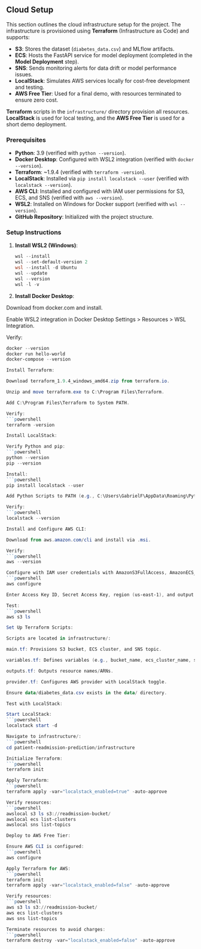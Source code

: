 ## Cloud Setup

This section outlines the cloud infrastructure setup for the project. The infrastructure is provisioned using **Terraform** (Infrastructure as Code) and supports:
- **S3**: Stores the dataset (`diabetes_data.csv`) and MLflow artifacts.
- **ECS**: Hosts the FastAPI service for model deployment (completed in the **Model Deployment** step).
- **SNS**: Sends monitoring alerts for data drift or model performance issues.
- **LocalStack**: Simulates AWS services locally for cost-free development and testing.
- **AWS Free Tier**: Used for a final demo, with resources terminated to ensure zero cost.

**Terraform** scripts in the `infrastructure/` directory provision all resources. **LocalStack** is used for local testing, and the **AWS Free Tier** is used for a short demo deployment.

### Prerequisites
- **Python**: 3.9 (verified with `python --version`).
- **Docker Desktop**: Configured with WSL2 integration (verified with `docker --version`).
- **Terraform**: ~1.9.4 (verified with `terraform -version`).
- **LocalStack**: Installed via `pip install localstack --user` (verified with `localstack --version`).
- **AWS CLI**: Installed and configured with IAM user permissions for S3, ECS, and SNS (verified with `aws --version`).
- **WSL2**: Installed on Windows for Docker support (verified with `wsl --version`).
- **GitHub Repository**: Initialized with the project structure.

### Setup Instructions
1. **Install WSL2 (Windows)**:
   ```powershell
   wsl --install
   wsl --set-default-version 2
   wsl --install -d Ubuntu
   wsl --update
   wsl --version
   wsl -l -v
   
2. **Install Docker Desktop**:
   
Download from docker.com and install.

Enable WSL2 integration in Docker Desktop Settings > Resources > WSL Integration.

Verify:
```powershell
docker --version
docker run hello-world
docker-compose --version

Install Terraform:

Download terraform_1.9.4_windows_amd64.zip from terraform.io.

Unzip and move terraform.exe to C:\Program Files\Terraform.

Add C:\Program Files\Terraform to System PATH.

Verify:
```powershell
terraform -version

Install LocalStack:

Verify Python and pip:
```powershell
python --version
pip --version

Install:
```powershell
pip install localstack --user

Add Python Scripts to PATH (e.g., C:\Users\GabrielF\AppData\Roaming\Python\Python313\Scripts).

Verify:
```powershell
localstack --version

Install and Configure AWS CLI:

Download from aws.amazon.com/cli and install via .msi.

Verify:
```powershell
aws --version

Configure with IAM user credentials with AmazonS3FullAccess, AmazonECS_FullAccess, and AmazonSNSFullAccess:
```powershell
aws configure

Enter Access Key ID, Secret Access Key, region (us-east-1), and output format (json).

Test:
```powershell
aws s3 ls

Set Up Terraform Scripts:

Scripts are located in infrastructure/:

main.tf: Provisions S3 bucket, ECS cluster, and SNS topic.

variables.tf: Defines variables (e.g., bucket_name, ecs_cluster_name, sns_topic_name).

outputs.tf: Outputs resource names/ARNs.

provider.tf: Configures AWS provider with LocalStack toggle.

Ensure data/diabetes_data.csv exists in the data/ directory.

Test with LocalStack:

Start LocalStack:
```powershell
localstack start -d

Navigate to infrastructure/:
```powershell
cd patient-readmission-prediction/infrastructure

Initialize Terraform:
```powershell
terraform init

Apply Terraform:
```powershell
terraform apply -var="localstack_enabled=true" -auto-approve

Verify resources:
```powershell
awslocal s3 ls s3://readmission-bucket/
awslocal ecs list-clusters
awslocal sns list-topics

Deploy to AWS Free Tier:

Ensure AWS CLI is configured:
```powershell
aws configure

Apply Terraform for AWS:
```powershell
terraform init
terraform apply -var="localstack_enabled=false" -auto-approve

Verify resources:
```powershell
aws s3 ls s3://readmission-bucket/
aws ecs list-clusters
aws sns list-topics

Terminate resources to avoid charges:
```powershell
terraform destroy -var="localstack_enabled=false" -auto-approve
